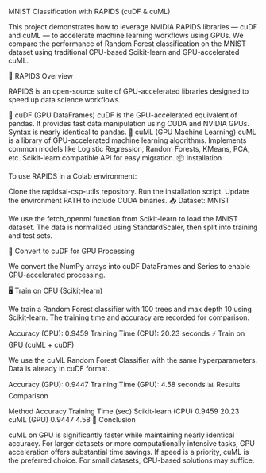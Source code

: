 MNIST Classification with RAPIDS (cuDF & cuML)

This project demonstrates how to leverage NVIDIA RAPIDS libraries — cuDF and cuML — to accelerate machine learning workflows using GPUs. We compare the performance of Random Forest classification on the MNIST dataset using traditional CPU-based Scikit-learn and GPU-accelerated cuML.

🔧 RAPIDS Overview

RAPIDS is an open-source suite of GPU-accelerated libraries designed to speed up data science workflows.

🧮 cuDF (GPU DataFrames)
cuDF is the GPU-accelerated equivalent of pandas.
It provides fast data manipulation using CUDA and NVIDIA GPUs.
Syntax is nearly identical to pandas.
🧠 cuML (GPU Machine Learning)
cuML is a library of GPU-accelerated machine learning algorithms.
Implements common models like Logistic Regression, Random Forests, KMeans, PCA, etc.
Scikit-learn compatible API for easy migration.
📦 Installation

To use RAPIDS in a Colab environment:

Clone the rapidsai-csp-utils repository.
Run the installation script.
Update the environment PATH to include CUDA binaries.
📥 Dataset: MNIST

We use the fetch_openml function from Scikit-learn to load the MNIST dataset. The data is normalized using StandardScaler, then split into training and test sets.

🚀 Convert to cuDF for GPU Processing

We convert the NumPy arrays into cuDF DataFrames and Series to enable GPU-accelerated processing.

🖥️ Train on CPU (Scikit-learn)

We train a Random Forest classifier with 100 trees and max depth 10 using Scikit-learn. The training time and accuracy are recorded for comparison.

Accuracy (CPU): 0.9459
Training Time (CPU): 20.23 seconds
⚡ Train on GPU (cuML + cuDF)

We use the cuML Random Forest Classifier with the same hyperparameters. Data is already in cuDF format.

Accuracy (GPU): 0.9447
Training Time (GPU): 4.58 seconds
📊 Results Comparison

Method	Accuracy	Training Time (sec)
Scikit-learn (CPU)	0.9459	20.23
cuML (GPU)	0.9447	4.58
📌 Conclusion

cuML on GPU is significantly faster while maintaining nearly identical accuracy.
For larger datasets or more computationally intensive tasks, GPU acceleration offers substantial time savings.
If speed is a priority, cuML is the preferred choice. For small datasets, CPU-based solutions may suffice.
